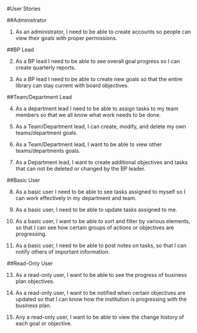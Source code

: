 #User Stories

##Administrator

1. As an administrator, I need to be able to create accounts so people can view their goals with proper permissions.

##BP Lead

2. As a BP lead I need to be able to see overall goal progress so I can create quarterly reports.

3. As a BP lead I need to be able to create new goals so that the entire library can stay current with board objectives.

##Team/Department Lead

4. As a department lead I need to be able to assign tasks to my team members so that we all know what work needs to be done.

5. As a Team/Department lead, I can create, modify, and delete my own teams/department goals.

6. As a Team/Department lead, I want to be able to view other teams/departments goals.

7. As a Department lead, I want to create additional objectives and tasks that can not be deleted or changed by the BP leader.

##Basic User

8. As a basic user I need to be able to see tasks assigned to myself so I can work effectively in my department and team.

9. As a basic user, I need to be able to update tasks assigned to me.

11. As a basic user, I want to be able to sort and filter by various elements, so that I can see how certain groups of actions or objectives are progressing.

12. As a basic user, I need to be able to post notes on tasks, so that I can notify others of important information.

##Read-Only User

13. As a read-only user, I want to be able to see the progress of business plan objectives.

14. As a read-only user, I want to be notified when certain objectives are updated so that I can know how the institution is progressing with the business plan.

15. Any a read-only user, I want to be able to view the change history of each goal or objective.
